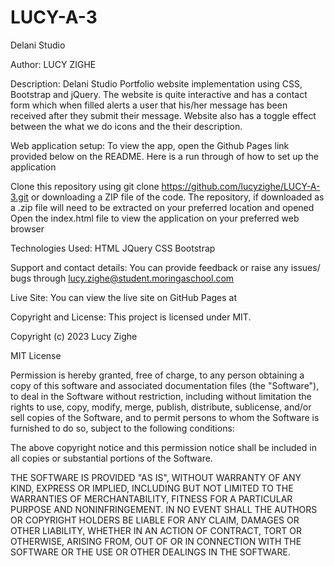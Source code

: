 # LUCY-A-3
Delani Studio

Author: LUCY ZIGHE

Description: Delani Studio Portfolio website implementation using CSS, Bootstrap and jQuery. The website is quite interactive and has a contact form which when filled alerts a user that his/her message has been received after they submit their message. Website also has a toggle effect between the what we do icons and the their description.

Web application setup: To view the app, open the Github Pages link provided below on the README. Here is a run through of how to set up the application

Clone this repository using git clone https://github.com/lucyzighe/LUCY-A-3.git or downloading a ZIP file of the code. The repository, if downloaded as a .zip file will need to be extracted on your preferred location and opened Open the index.html file to view the application on your preferred web browser

Technologies Used: HTML JQuery CSS Bootstrap

Support and contact details: You can provide feedback or raise any issues/ bugs through lucy.zighe@student.moringaschool.com

Live Site: You can view the live site on GitHub Pages at

Copyright and License: This project is licensed under MIT.

Copyright (c) 2023 Lucy Zighe


MIT License


Permission is hereby granted, free of charge, to any person obtaining a copy
of this software and associated documentation files (the "Software"), to deal
in the Software without restriction, including without limitation the rights
to use, copy, modify, merge, publish, distribute, sublicense, and/or sell
copies of the Software, and to permit persons to whom the Software is
furnished to do so, subject to the following conditions:

The above copyright notice and this permission notice shall be included in all
copies or substantial portions of the Software.

THE SOFTWARE IS PROVIDED "AS IS", WITHOUT WARRANTY OF ANY KIND, EXPRESS OR
IMPLIED, INCLUDING BUT NOT LIMITED TO THE WARRANTIES OF MERCHANTABILITY,
FITNESS FOR A PARTICULAR PURPOSE AND NONINFRINGEMENT. IN NO EVENT SHALL THE
AUTHORS OR COPYRIGHT HOLDERS BE LIABLE FOR ANY CLAIM, DAMAGES OR OTHER
LIABILITY, WHETHER IN AN ACTION OF CONTRACT, TORT OR OTHERWISE, ARISING FROM,
OUT OF OR IN CONNECTION WITH THE SOFTWARE OR THE USE OR OTHER DEALINGS IN THE
SOFTWARE.
